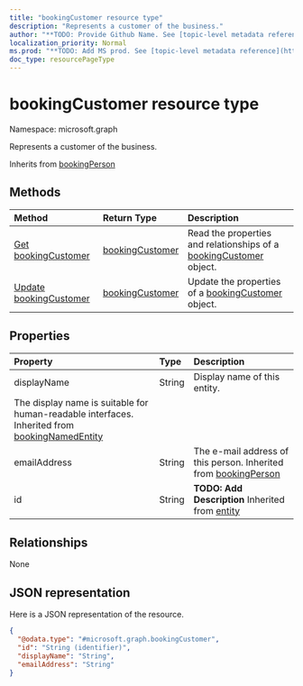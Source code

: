 ```yaml
---
title: "bookingCustomer resource type"
description: "Represents a customer of the business."
author: "**TODO: Provide Github Name. See [topic-level metadata reference](https://msgo.azurewebsites.net/add/document/guidelines/metadata.html#topic-level-metadata)**"
localization_priority: Normal
ms.prod: "**TODO: Add MS prod. See [topic-level metadata reference](https://msgo.azurewebsites.net/add/document/guidelines/metadata.html#topic-level-metadata)**"
doc_type: resourcePageType
---
```


# bookingCustomer resource type


Namespace: microsoft.graph

Represents a customer of the business.


Inherits from [bookingPerson](../resources/bookingperson.md)

## Methods
|Method|Return Type|Description|
|:---|:---|:---|
|[Get bookingCustomer](../api/bookingcustomer-get.md)|[bookingCustomer](../resources/bookingcustomer.md)|Read the properties and relationships of a [bookingCustomer](../resources/bookingcustomer.md) object.|
|[Update bookingCustomer](../api/bookingcustomer-update.md)|[bookingCustomer](../resources/bookingcustomer.md)|Update the properties of a [bookingCustomer](../resources/bookingcustomer.md) object.|

## Properties
|Property|Type|Description|
|:---|:---|:---|
|displayName|String|Display name of this entity.
The display name is suitable for human-readable interfaces. Inherited from [bookingNamedEntity](../resources/bookingnamedentity.md)|
|emailAddress|String|The e-mail address of this person. Inherited from [bookingPerson](../resources/bookingperson.md)|
|id|String|**TODO: Add Description** Inherited from [entity](../resources/entity.md)|

## Relationships
None

## JSON representation
Here is a JSON representation of the resource.
<!-- {
  "blockType": "resource",
  "keyProperty": "id",
  "@odata.type": "microsoft.graph.bookingCustomer",
  "baseType": "microsoft.graph.bookingPerson",
  "openType": false
}
-->
``` json
{
  "@odata.type": "#microsoft.graph.bookingCustomer",
  "id": "String (identifier)",
  "displayName": "String",
  "emailAddress": "String"
}
```

